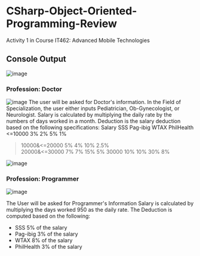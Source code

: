 # CSharp-Object-Oriented-Programming-Review
 Activity 1 in Course IT462: Advanced Mobile Technologies

## Console Output

![image](https://user-images.githubusercontent.com/63901246/139384158-4e16c5da-a873-449e-be2f-a5e5f7492d69.png)

### Profession: Doctor

![image](https://user-images.githubusercontent.com/63901246/139384327-cba6478c-d5fb-4e12-b2a9-f987c41bc857.png)
The user will be asked for Doctor's information.
In the Field of Specialization, the user either inputs Pediatrician, Ob-Gynecologist, or Neurologist.
Salary is calculated by multiplying the daily rate by the numbers of days worked in a month.
Deduction is the salary deduction based on the following specifications:
Salary 			         SSS	      Pag-ibig	      WTAX		       PhilHealth	
<=10000		          3%	         2%		          5%		             1%
>10000&<=20000	    5%	         4%		          10%		            2.5%	
>20000&<=30000	    7%	         7%		          15%		            5%
>30000		           10%	        10%		         30%		            8%		

![image](https://user-images.githubusercontent.com/63901246/139384686-eeaf6221-1129-4144-8201-aa5738f73d4f.png)

### Profession: Programmer

![image](https://user-images.githubusercontent.com/63901246/139385220-633b580e-fe35-4a2a-9cfc-97595fdc28b7.png)

The User will be asked for Programmer's Information
Salary is calculated by multiplying the days worked 950 as the daily rate. 
The Deduction is computed based on the following:
- SSS 		       5% of the salary
- Pag-ibig 	   3% of the salary
- WTAX		       8% of the salary
- PhilHealth	  3% of the salary






